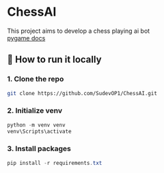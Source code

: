 # ChessAI

This project aims to develop a chess playing ai bot<br>
[pygame docs](https://www.pygame.org/docs/)
<br>

## 🚀 How to run it locally

### 1. Clone the repo
```bash
git clone https://github.com/SudevOP1/ChessAI.git
```
### 2. Initialize venv
```powershell
python -m venv venv
venv\Scripts\activate
```
### 3. Install packages
```powershell
pip install -r requirements.txt
```
<br>
